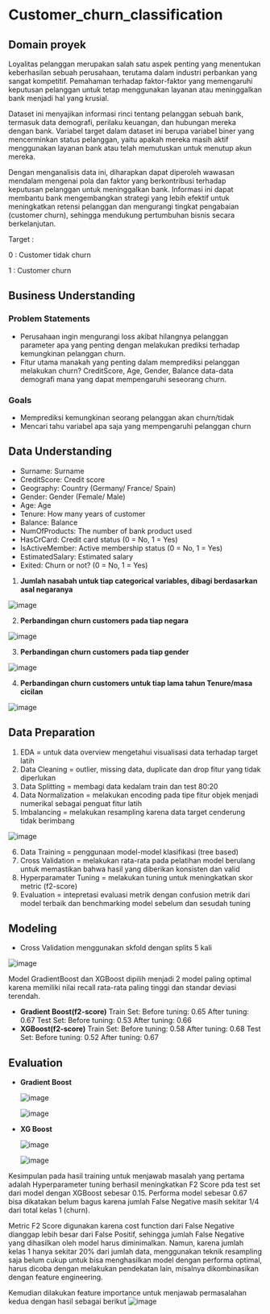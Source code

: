 # Customer_churn_classification

## Domain proyek
Loyalitas pelanggan merupakan salah satu aspek penting yang menentukan keberhasilan sebuah perusahaan, terutama dalam industri perbankan yang sangat kompetitif. Pemahaman terhadap faktor-faktor yang memengaruhi keputusan pelanggan untuk tetap menggunakan layanan atau meninggalkan bank menjadi hal yang krusial.

Dataset ini menyajikan informasi rinci tentang pelanggan sebuah bank, termasuk data demografi, perilaku keuangan, dan hubungan mereka dengan bank. Variabel target dalam dataset ini berupa variabel biner yang mencerminkan status pelanggan, yaitu apakah mereka masih aktif menggunakan layanan bank atau telah memutuskan untuk menutup akun mereka.

Dengan menganalisis data ini, diharapkan dapat diperoleh wawasan mendalam mengenai pola dan faktor yang berkontribusi terhadap keputusan pelanggan untuk meninggalkan bank. Informasi ini dapat membantu bank mengembangkan strategi yang lebih efektif untuk meningkatkan retensi pelanggan dan mengurangi tingkat pengabaian (customer churn), sehingga mendukung pertumbuhan bisnis secara berkelanjutan.

Target :

0 : Customer tidak churn

1 : Customer churn
## Business Understanding
### Problem Statements
- Perusahaan ingin mengurangi loss akibat hilangnya pelanggan parameter apa yang penting dengan melakukan prediksi terhadap kemungkinan pelanggan churn.
- Fitur utama manakah yang penting dalam memprediksi pelanggan melakukan churn? CreditScore, Age, Gender, Balance data-data demografi mana yang dapat mempengaruhi seseorang churn.
### Goals
- Memprediksi kemungkinan seorang pelanggan akan churn/tidak
- Mencari tahu variabel apa saja yang mempengaruhi pelanggan churn
## Data Understanding
- Surname: Surname
- CreditScore: Credit score
- Geography: Country (Germany/ France/ Spain)
- Gender: Gender (Female/ Male)
- Age: Age
- Tenure: How many years of customer
- Balance: Balance
- NumOfProducts: The number of bank product used
- HasCrCard: Credit card status (0 = No, 1 = Yes)
- IsActiveMember: Active membership status (0 = No, 1 = Yes)
- EstimatedSalary: Estimated salary
- Exited: Churn or not? (0 = No, 1 = Yes)
1. **Jumlah nasabah untuk tiap categorical variables, dibagi berdasarkan asal negaranya**

![image](https://github.com/user-attachments/assets/3e213665-f3b0-4a0b-8065-8f90236324a9)

2. **Perbandingan churn customers pada tiap negara**

![image](https://github.com/user-attachments/assets/caa2092d-1bd0-4d94-89f6-fd92c16ad570)

3. **Perbandingan churn customers pada tiap gender**
 
![image](https://github.com/user-attachments/assets/c81a5a6a-6ac6-4dd9-990b-7d56f51841ea)

4. **Perbandingan churn customers untuk tiap lama tahun Tenure/masa cicilan**
   
![image](https://github.com/user-attachments/assets/072f8c63-dc4b-493d-9843-5d25ad4f877e)

## Data Preparation
1. EDA = untuk data overview mengetahui visualisasi data terhadap target latih
2. Data Cleaning = outlier, missing data, duplicate dan drop fitur yang tidak diperlukan
3. Data Splitting = membagi data kedalam train dan test 80:20
4. Data Normalization = melakukan encoding pada tipe fitur objek menjadi numerikal sebagai penguat fitur latih
5. Imbalancing = melakukan resampling karena data target cenderung tidak berimbang

![image](https://github.com/user-attachments/assets/dc4d801a-ae41-48f3-b89b-923931841935)

6. Data Training = penggunaan model-model klasifikasi (tree based)
7. Cross Validation = melakukan rata-rata pada pelatihan model berulang untuk memastikan bahwa hasil yang diberikan konsisten dan valid
8. Hyperparamater Tuning = melakukan tuning untuk meningkatkan skor metric (f2-score)
9. Evaluation = intepretasi evaluasi metrik dengan confusion metrik dari model terbaik dan benchmarking model sebelum dan sesudah tuning
## Modeling
- Cross Validation menggunakan skfold dengan splits 5 kali
  
![image](https://github.com/user-attachments/assets/29b5546c-c205-4f7a-bf08-a46ccb6251fc)

Model GradientBoost dan XGBoost dipilih menjadi 2 model paling optimal karena memiliki nilai recall rata-rata paling tinggi dan standar deviasi terendah.
- **Gradient Boost(f2-score)**
Train Set:
Before tuning: 0.65
After tuning: 0.67
Test Set:
Before tuning: 0.53
After tuning: 0.66
- **XGBoost(f2-score)**
Train Set:
Before tuning: 0.58
After tuning: 0.68
Test Set:
Before tuning: 0.52
After tuning: 0.67

## Evaluation
- **Gradient Boost**
  
  ![image](https://github.com/user-attachments/assets/0dff7108-2e80-40a8-9e8c-125144338df0)
  
  ![image](https://github.com/user-attachments/assets/e30dd28c-5b6c-4c09-82d6-2bb825140615)
  
- **XG Boost**
  
  ![image](https://github.com/user-attachments/assets/e8f0441c-a183-4339-a1e7-87cbff0bd275)
  
  ![image](https://github.com/user-attachments/assets/66e6097a-0688-447a-b6da-d22aa11adc4a)

Kesimpulan pada hasil training untuk menjawab masalah yang pertama adalah
Hyperparameter tuning berhasil meningkatkan F2 Score pda test set dari model dengan XGBoost sebesar 0.15. Performa model sebesar 0.67 bisa dikatakan belum bagus karena jumlah False Negative masih sekitar 1/4 dari total kelas 1 (churn).

Metric F2 Score digunakan karena cost function dari False Negative dianggap lebih besar dari False Positif, sehingga jumlah False Negative yang dihasilkan oleh model harus diminimalkan. Namun, karena jumlah kelas 1 hanya sekitar 20% dari jumlah data, menggunakan teknik resampling saja belum cukup untuk bisa menghasilkan model dengan performa optimal, harus dicoba dengan melakukan pendekatan lain, misalnya dikombinasikan dengan feature engineering.

Kemudian dilakukan feature importance untuk menjawab permasalahan kedua dengan hasil sebagai berikut
![image](https://github.com/user-attachments/assets/d44015e0-a4bb-480c-a4a9-1d2e095c202b)



